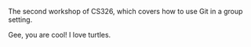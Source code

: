 

The second workshop of CS326, which covers how to use Git in a group setting.

Gee, you are cool!
I love turtles.
